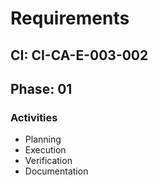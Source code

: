 # Requirements

## CI: CI-CA-E-003-002
## Phase: 01

### Activities
- Planning
- Execution
- Verification
- Documentation
